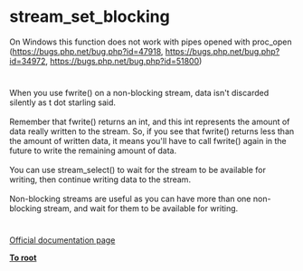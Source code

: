# stream_set_blocking



On Windows this function does not work with pipes opened with proc_open (https://bugs.php.net/bug.php?id=47918, https://bugs.php.net/bug.php?id=34972, https://bugs.php.net/bug.php?id=51800)  

#

When you use fwrite() on a non-blocking stream, data isn&apos;t discarded silently as t dot starling said.<br><br>Remember that fwrite() returns an int, and this int represents the amount of data really written to the stream. So, if you see that fwrite() returns less than the amount of written data, it means you&apos;ll have to call fwrite() again in the future to write the remaining amount of data.<br><br>You can use stream_select() to wait for the stream to be available for writing, then continue writing data to the stream.<br><br>Non-blocking streams are useful as you can have more than one non-blocking stream, and wait for them to be available for writing.  

#

[Official documentation page](https://www.php.net/manual/en/function.stream-set-blocking.php)

**[To root](/README.md)**